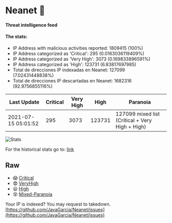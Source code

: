 # Neanet :hocho:
#### Threat intelligence feed
#### The stats:

- IP Address with malicious activities reported: 1809415 (100%)
- IP Address categorized as 'Critical':  295 (0.0163036119409%)
- IP Address categorized as 'Very High':  3073 (0.169833896591%)
- IP Address categorized as 'High':  123731 (6.83817697985)
- Total de direcciones IP indexadas en Neanet:  127099 (7.02431448838%)
- Total de direcciones IP descartadas en Neanet:  1682316 (92.9756855116%)

| Last Update | Critical | Very High | High | Paranoia |
| --- | --- | --- | --- | --- |
| 2021-07-15 05:01:52 | 295 | 3073 | 123731 | 127099 mixed list (Critical + Very High + High)|

![Stats](https://docs.google.com/spreadsheets/d/e/2PACX-1vSnaNMIXVabIpDJjufMlzH7poXnshF3mgd8Is1g9ytUEzVsP5my4Trn8f-xkoLLQ38xpL3HtmUexLo6/pubchart?oid=501124687&format=image)

For the historical stats go to: [link](/stats.csv)
## Raw
- :scream: [Critical](https://raw.githubusercontent.com/JavaGarcia/Neanet/master/blacklists/neanet_critical.txt)
- :fearful: [VeryHigh](https://raw.githubusercontent.com/JavaGarcia/Neanet/master/blacklists/neanet_veryHigh.txtt)
- :frowning: [High](https://raw.githubusercontent.com/JavaGarcia/Neanet/master/blacklists/neanet_high.txt)
- :dizzy_face: [Mixed-Paranoia](https://raw.githubusercontent.com/JavaGarcia/Neanet/master/blacklists/neanet_all.txt)


Your IP is indexed? You may request to takedown. [https://github.com/JavaGarcia/Neanet/issues](https://github.com/JavaGarcia/Neanet/issues)


































































































































































































































































































































































































































































































































































































































































































































































































































































































































































































































































































































































































































































































































































































































































































































































































































































































































































































































































































































































































































































































































































































































































































































































































































































































































































































































































































































































































































































































































































































































































































































































































































































































































































































































































































































































































































































































































































































































































































































































































































































































































































































































































































































































































































































































































































































































































































































































































































































































































































































































































































































































































































































































































































































































































































































































































































































































































































































































































































































































































































































































































































































































































































































































































































































































































































































































































































































































































































































































































































































































































































































































































































































































































































































































































































































































































































































































































































































